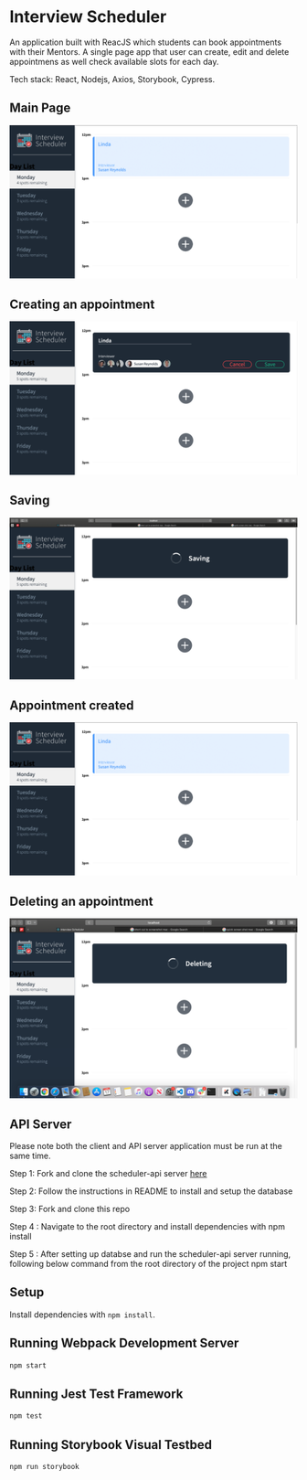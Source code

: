 # Interview Scheduler
An application built with ReacJS which students can book appointments with their Mentors. A single page app that user can create, edit and delete appointmens as well check available slots for each day. 

Tech stack: React, Nodejs, Axios, Storybook, Cypress.

## Main Page
![Screenshot of tweet compose box](https://github.com/justintu2021/scheduler/blob/master/docs/Appointment%20created.png)

## Creating an appointment
![Screenshot of tweet compose box](https://github.com/justintu2021/scheduler/blob/master/docs/Creating%20an%20appointment.png)

## Saving
![Screenshot of tweet compose box](https://github.com/justintu2021/scheduler/blob/master/docs/Saving%20Appointment.png)

## Appointment created
![Screenshot of tweet compose box](https://github.com/justintu2021/scheduler/blob/master/docs/Appointment%20created.png)

## Deleting an appointment
![Screenshot of tweet compose box](https://github.com/justintu2021/scheduler/blob/master/docs/Deleting%20an%20appointment.png)

## API Server

Please note both the client and API server application must be run at the same time.

Step 1: Fork and clone the scheduler-api server [here](https://github.com/justintu2021/scheduler-api)

Step 2: Follow the instructions in README to install and setup the database

Step 3: Fork and clone this repo

Step 4 : Navigate to the root directory and install dependencies with npm install

Step 5 : After setting up databse and run the  scheduler-api server running, following below command from the root directory of the project npm start

## Setup

Install dependencies with `npm install`.

## Running Webpack Development Server

```sh
npm start
```

## Running Jest Test Framework

```sh
npm test
```

## Running Storybook Visual Testbed

```sh
npm run storybook
```
